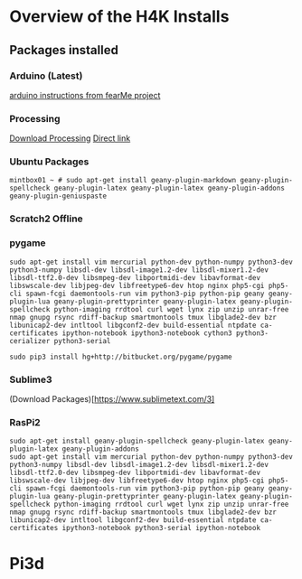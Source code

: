 # Overview of the H4K Installs

## Packages installed

### Arduino (Latest)

[arduino instructions from fearMe project](https://github.com/SteveClement/fearMe#arduino)

### Processing
[Download Processing](https://processing.org/download/?processing)
[Direct link](http://download.processing.org/processing-2.2.1-linux64.tgz)

### Ubuntu Packages
```
mintbox01 ~ # sudo apt-get install geany-plugin-markdown geany-plugin-spellcheck geany-plugin-latex geany-plugin-latex geany-plugin-addons geany-plugin-geniuspaste
```

### Scratch2 Offline

### pygame

```
sudo apt-get install vim mercurial python-dev python-numpy python3-dev  python3-numpy libsdl-dev libsdl-image1.2-dev libsdl-mixer1.2-dev libsdl-ttf2.0-dev libsmpeg-dev libportmidi-dev libavformat-dev libswscale-dev libjpeg-dev libfreetype6-dev htop nginx php5-cgi php5-cli spawn-fcgi daemontools-run vim python3-pip python-pip geany geany-plugin-lua geany-plugin-prettyprinter geany-plugin-latex geany-plugin-spellcheck python-imaging rrdtool curl wget lynx zip unzip unrar-free nmap gnupg rsync rdiff-backup smartmontools tmux libglade2-dev bzr libunicap2-dev intltool libgconf2-dev build-essential ntpdate ca-certificates ipython-notebook ipython3-notebook cython3 python3-cerializer python3-serial

sudo pip3 install hg+http://bitbucket.org/pygame/pygame
```

### Sublime3

(Download Packages)[https://www.sublimetext.com/3]

### RasPi2
```
sudo apt-get install geany-plugin-spellcheck geany-plugin-latex geany-plugin-latex geany-plugin-addons
sudo apt-get install vim mercurial python-dev python-numpy python3-dev  python3-numpy libsdl-dev libsdl-image1.2-dev libsdl-mixer1.2-dev libsdl-ttf2.0-dev libsmpeg-dev libportmidi-dev libavformat-dev libswscale-dev libjpeg-dev libfreetype6-dev htop nginx php5-cgi php5-cli spawn-fcgi daemontools-run vim python3-pip python-pip geany geany-plugin-lua geany-plugin-prettyprinter geany-plugin-latex geany-plugin-spellcheck python-imaging rrdtool curl wget lynx zip unzip unrar-free nmap gnupg rsync rdiff-backup smartmontools tmux libglade2-dev bzr libunicap2-dev intltool libgconf2-dev build-essential ntpdate ca-certificates ipython3-notebook python3-serial ipython-notebook
```

# Pi3d